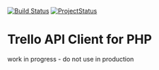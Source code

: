 [![Build Status](https://travis-ci.org/stevenmaguire/trello-php.svg?branch=develop)](https://travis-ci.org/stevenmaguire/trello-php)
[![ProjectStatus](http://stillmaintained.com/stevenmaguire/trello-php.png)](http://stillmaintained.com/stevenmaguire/trello-php)

Trello API Client for PHP
==========

work in progress - do not use in production
